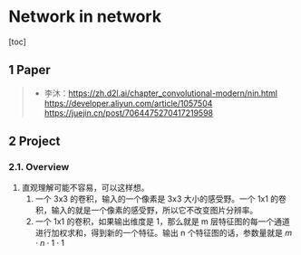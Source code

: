 # Network in network

[toc]

## 1 Paper

> * 李沐：https://zh.d2l.ai/chapter_convolutional-modern/nin.html
> https://developer.aliyun.com/article/1057504
> https://juejin.cn/post/7064475270417219598


## 2 Project

<!-- ![AlexNet](./assets/model.jpg) -->

### 2.1. Overview

1. 直观理解可能不容易，可以这样想。
   1. 一个 3x3 的卷积，输入的一个像素是 3x3 大小的感受野。一个 1x1 的卷积，输入的就是一个像素的感受野，所以它不改变图片分辨率。
   2. 一个 1x1 的卷积，如果输出维度是 1，那么就是 m 层特征图的每一个通道进行加权求和，得到新的一个特征。输出 n 个特征图的话，参数量就是 $m\cdot n\cdot 1\cdot 1$
